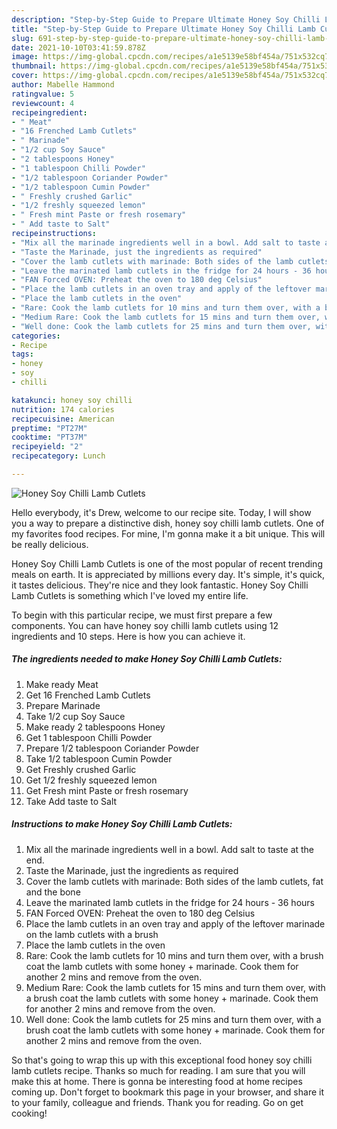 ```yaml
---
description: "Step-by-Step Guide to Prepare Ultimate Honey Soy Chilli Lamb Cutlets"
title: "Step-by-Step Guide to Prepare Ultimate Honey Soy Chilli Lamb Cutlets"
slug: 691-step-by-step-guide-to-prepare-ultimate-honey-soy-chilli-lamb-cutlets
date: 2021-10-10T03:41:59.878Z
image: https://img-global.cpcdn.com/recipes/a1e5139e58bf454a/751x532cq70/honey-soy-chilli-lamb-cutlets-recipe-main-photo.jpg
thumbnail: https://img-global.cpcdn.com/recipes/a1e5139e58bf454a/751x532cq70/honey-soy-chilli-lamb-cutlets-recipe-main-photo.jpg
cover: https://img-global.cpcdn.com/recipes/a1e5139e58bf454a/751x532cq70/honey-soy-chilli-lamb-cutlets-recipe-main-photo.jpg
author: Mabelle Hammond
ratingvalue: 5
reviewcount: 4
recipeingredient:
- " Meat"
- "16 Frenched Lamb Cutlets"
- " Marinade"
- "1/2 cup Soy Sauce"
- "2 tablespoons Honey"
- "1 tablespoon Chilli Powder"
- "1/2 tablespoon Coriander Powder"
- "1/2 tablespoon Cumin Powder"
- " Freshly crushed Garlic"
- "1/2 freshly squeezed lemon"
- " Fresh mint Paste or fresh rosemary"
- " Add taste to Salt"
recipeinstructions:
- "Mix all the marinade ingredients well in a bowl. Add salt to taste at the end."
- "Taste the Marinade, just the ingredients as required"
- "Cover the lamb cutlets with marinade: Both sides of the lamb cutlets, fat and the bone"
- "Leave the marinated lamb cutlets in the fridge for 24 hours - 36 hours"
- "FAN Forced OVEN: Preheat the oven to 180 deg Celsius"
- "Place the lamb cutlets in an oven tray and apply of the leftover marinade on the lamb cutlets with a brush"
- "Place the lamb cutlets in the oven"
- "Rare: Cook the lamb cutlets for 10 mins and turn them over, with a brush coat the lamb cutlets with some honey + marinade. Cook them for another 2 mins and remove from the oven."
- "Medium Rare: Cook the lamb cutlets for 15 mins and turn them over, with a brush coat the lamb cutlets with some honey + marinade. Cook them for another 2 mins and remove from the oven."
- "Well done: Cook the lamb cutlets for 25 mins and turn them over, with a brush coat the lamb cutlets with some honey + marinade. Cook them for another 2 mins and remove from the oven."
categories:
- Recipe
tags:
- honey
- soy
- chilli

katakunci: honey soy chilli 
nutrition: 174 calories
recipecuisine: American
preptime: "PT27M"
cooktime: "PT37M"
recipeyield: "2"
recipecategory: Lunch

---
```



![Honey Soy Chilli Lamb Cutlets](https://img-global.cpcdn.com/recipes/a1e5139e58bf454a/751x532cq70/honey-soy-chilli-lamb-cutlets-recipe-main-photo.jpg)

Hello everybody, it's Drew, welcome to our recipe site. Today, I will show you a way to prepare a distinctive dish, honey soy chilli lamb cutlets. One of my favorites food recipes. For mine, I'm gonna make it a bit unique. This will be really delicious.



Honey Soy Chilli Lamb Cutlets is one of the most popular of recent trending meals on earth. It is appreciated by millions every day. It's simple, it's quick, it tastes delicious. They're nice and they look fantastic. Honey Soy Chilli Lamb Cutlets is something which I've loved my entire life.


To begin with this particular recipe, we must first prepare a few components. You can have honey soy chilli lamb cutlets using 12 ingredients and 10 steps. Here is how you can achieve it.

<!--inarticleads1-->

##### The ingredients needed to make Honey Soy Chilli Lamb Cutlets:

1. Make ready  Meat
1. Get 16 Frenched Lamb Cutlets
1. Prepare  Marinade
1. Take 1/2 cup Soy Sauce
1. Make ready 2 tablespoons Honey
1. Get 1 tablespoon Chilli Powder
1. Prepare 1/2 tablespoon Coriander Powder
1. Take 1/2 tablespoon Cumin Powder
1. Get  Freshly crushed Garlic
1. Get 1/2 freshly squeezed lemon
1. Get  Fresh mint Paste or fresh rosemary
1. Take  Add taste to Salt




<!--inarticleads2-->

##### Instructions to make Honey Soy Chilli Lamb Cutlets:

1. Mix all the marinade ingredients well in a bowl. Add salt to taste at the end.
1. Taste the Marinade, just the ingredients as required
1. Cover the lamb cutlets with marinade: Both sides of the lamb cutlets, fat and the bone
1. Leave the marinated lamb cutlets in the fridge for 24 hours - 36 hours
1. FAN Forced OVEN: Preheat the oven to 180 deg Celsius
1. Place the lamb cutlets in an oven tray and apply of the leftover marinade on the lamb cutlets with a brush
1. Place the lamb cutlets in the oven
1. Rare: Cook the lamb cutlets for 10 mins and turn them over, with a brush coat the lamb cutlets with some honey + marinade. Cook them for another 2 mins and remove from the oven.
1. Medium Rare: Cook the lamb cutlets for 15 mins and turn them over, with a brush coat the lamb cutlets with some honey + marinade. Cook them for another 2 mins and remove from the oven.
1. Well done: Cook the lamb cutlets for 25 mins and turn them over, with a brush coat the lamb cutlets with some honey + marinade. Cook them for another 2 mins and remove from the oven.




So that's going to wrap this up with this exceptional food honey soy chilli lamb cutlets recipe. Thanks so much for reading. I am sure that you will make this at home. There is gonna be interesting food at home recipes coming up. Don't forget to bookmark this page in your browser, and share it to your family, colleague and friends. Thank you for reading. Go on get cooking!
